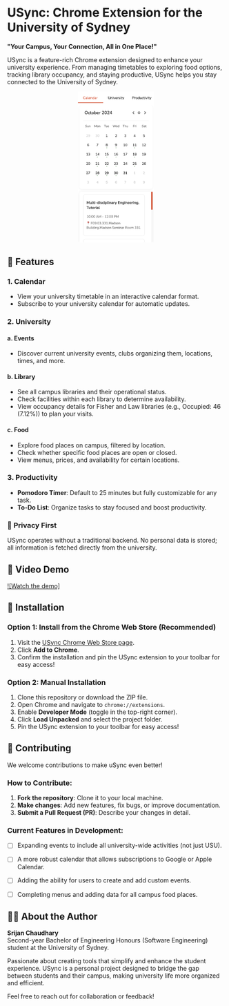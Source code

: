 # USync: Chrome Extension for the University of Sydney  

**"Your Campus, Your Connection, All in One Place!"**

USync is a feature-rich Chrome extension designed to enhance your university experience. From managing timetables to exploring food options, tracking library occupancy, and staying productive, USync helps you stay connected to the University of Sydney.

<p align="center">
  <img src="assets/promotional/calendar.png" width="35%" />
</p>

## 🚀 Features  

### 1. **Calendar**  
- View your university timetable in an interactive calendar format.  
- Subscribe to your university calendar for automatic updates.  

### 2. **University**  
#### a. **Events**  
- Discover current university events, clubs organizing them, locations, times, and more.  

#### b. **Library**  
- See all campus libraries and their operational status.  
- Check facilities within each library to determine availability.  
- View occupancy details for Fisher and Law libraries (e.g., Occupied: 46 (7.12%)) to plan your visits.  

#### c. **Food**  
- Explore food places on campus, filtered by location.  
- Check whether specific food places are open or closed.  
- View menus, prices, and availability for certain locations.  

### 3. **Productivity**  
- **Pomodoro Timer**: Default to 25 minutes but fully customizable for any task.  
- **To-Do List**: Organize tasks to stay focused and boost productivity.  


### 🔐 **Privacy First**  
USync operates without a traditional backend. No personal data is stored; all information is fetched directly from the university.  

## 🎥 Video Demo

[![Watch the demo]](https://www.youtube.com/watch?v=stQ7gq0E--s)

## 🔧 Installation  

### Option 1: Install from the Chrome Web Store (Recommended)  
1. Visit the [USync Chrome Web Store page](https://chromewebstore.google.com/detail/usync/cllffmandgbmnabfdaakajjpmlfmibpj).  
2. Click **Add to Chrome**.  
3. Confirm the installation and pin the USync extension to your toolbar for easy access!  

### Option 2: Manual Installation  
1. Clone this repository or download the ZIP file.  
2. Open Chrome and navigate to `chrome://extensions`.  
3. Enable **Developer Mode** (toggle in the top-right corner).  
4. Click **Load Unpacked** and select the project folder.  
5. Pin the USync extension to your toolbar for easy access!  

## 🤝 Contributing  

We welcome contributions to make uSync even better!  

### How to Contribute:  
1. **Fork the repository**: Clone it to your local machine.  
2. **Make changes**: Add new features, fix bugs, or improve documentation.  
3. **Submit a Pull Request (PR)**: Describe your changes in detail.  

### Current Features in Development:  
- [ ] Expanding events to include all university-wide activities (not just USU).  
- [ ] A more robust calendar that allows subscriptions to Google or Apple Calendar.  
- [ ] Adding the ability for users to create and add custom events.  
- [ ] Completing menus and adding data for all campus food places.


## 👨‍💻 About the Author  

**Srijan Chaudhary**  
Second-year Bachelor of Engineering Honours (Software Engineering) student at the University of Sydney.  

Passionate about creating tools that simplify and enhance the student experience. USync is a personal project designed to bridge the gap between students and their campus, making university life more organized and efficient.  

Feel free to reach out for collaboration or feedback!  

